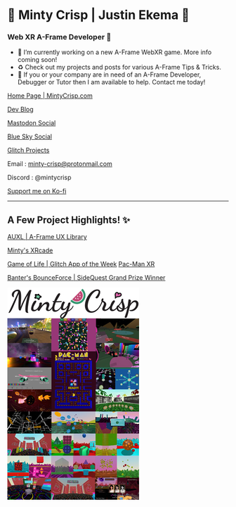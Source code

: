# :watermelon: **Minty Crisp** | Justin Ekema :palm_tree: 
### Web XR A-Frame Developer :evergreen_tree:

- :tulip: I’m currently working on a new A-Frame WebXR game. More info coming soon!
- :recycle: Check out my projects and posts for various A-Frame Tips & Tricks.
- :gem: If you or your company are in need of an A-Frame Developer, Debugger or Tutor then I am available to help. Contact me today!

[Home Page | MintyCrisp.com](https://mintycrisp.com)

[Dev Blog](https://dev.to/mintycrisp)

[Mastodon Social](https://mastodon.social/@mintycrisp)

[Blue Sky Social](https://bsky.app/profile/mintycrisp.bsky.social)

[Glitch Projects](https://glitch.com/@mintycrisp)

Email : [minty-crisp@protonmail.com](mailto:minty-crisp@protonmail.com)

Discord : @mintycrisp

[Support me on Ko-fi](https://ko-fi.com/mintycrisp)

- - -

## A Few Project Highlights! :sparkles:

[AUXL | A-Frame UX Library](https://github.com/Minty-Crisp/AUXL)

[Minty's XRcade](https://github.com/Minty-Crisp/XRcade)

[Game of Life | Glitch App of the Week](https://glitch.com/~mintycrisp-a-frame-game-of-life)
[Pac-Man XR](https://github.com/Minty-Crisp/Pac-Man-XR_A-Frame)

[Banter's BounceForce | SideQuest Grand Prize Winner](https://github.com/Minty-Crisp/banter-bounceforce)

![Portfolio Preview](https://github.com/Minty-Crisp/mintycrispblog/blob/main/assets/img/previews/mintycrisp-portfolio-tiny.jpg)

